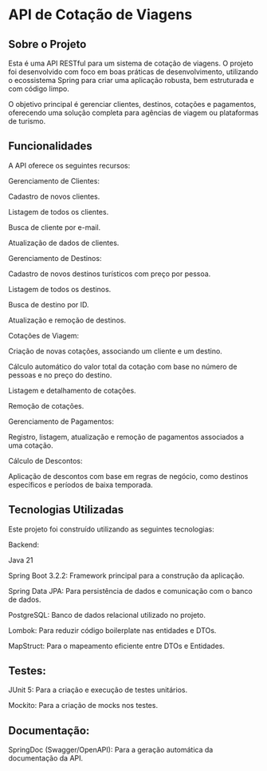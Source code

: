 # API de Cotação de Viagens


## Sobre o Projeto

Esta é uma API RESTful para um sistema de cotação de viagens. O projeto foi desenvolvido com foco em boas práticas de desenvolvimento, utilizando o ecossistema Spring para criar uma aplicação robusta, bem estruturada e com código limpo.

O objetivo principal é gerenciar clientes, destinos, cotações e pagamentos, oferecendo uma solução completa para agências de viagem ou plataformas de turismo.



## Funcionalidades


A API oferece os seguintes recursos:

Gerenciamento de Clientes:

Cadastro de novos clientes.

Listagem de todos os clientes.

Busca de cliente por e-mail.

Atualização de dados de clientes.

Gerenciamento de Destinos:

Cadastro de novos destinos turísticos com preço por pessoa.

Listagem de todos os destinos.

Busca de destino por ID.

Atualização e remoção de destinos.

Cotações de Viagem:

Criação de novas cotações, associando um cliente e um destino.

Cálculo automático do valor total da cotação com base no número de pessoas e no preço do destino.

Listagem e detalhamento de cotações.

Remoção de cotações.

Gerenciamento de Pagamentos:

Registro, listagem, atualização e remoção de pagamentos associados a uma cotação.

Cálculo de Descontos:

Aplicação de descontos com base em regras de negócio, como destinos específicos e períodos de baixa temporada.




## Tecnologias Utilizadas

Este projeto foi construído utilizando as seguintes tecnologias:

Backend:

Java 21

Spring Boot 3.2.2: Framework principal para a construção da aplicação.

Spring Data JPA: Para persistência de dados e comunicação com o banco de dados.

PostgreSQL: Banco de dados relacional utilizado no projeto.

Lombok: Para reduzir código boilerplate nas entidades e DTOs.

MapStruct: Para o mapeamento eficiente entre DTOs e Entidades.


## Testes:

JUnit 5: Para a criação e execução de testes unitários.

Mockito: Para a criação de mocks nos testes.


## Documentação:

SpringDoc (Swagger/OpenAPI): Para a geração automática da documentação da API.
